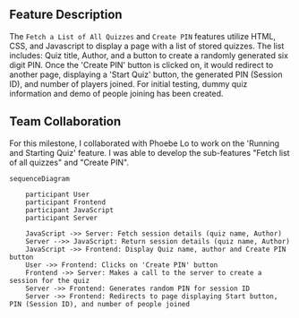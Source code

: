 ## Feature Description
The `Fetch a List of All Quizzes` and `Create PIN` features utilize HTML, CSS, and Javascript to display a page with a list of stored quizzes. The list includes: Quiz title, Author, and a button to create a randomly generated six digit PIN. Once the 'Create PIN' button is clicked on, it would redirect to another page, displaying a 'Start Quiz' button, the generated PIN (Session ID), and number of players joined. For initial testing, dummy quiz information and demo of people joining has been created. 

## Team Collaboration
For this milestone, I collaborated with Phoebe Lo to work on the 'Running and Starting Quiz' feature.
I was able to develop the sub-features "Fetch list of all quizzes" and "Create PIN".

```mermaid
sequenceDiagram

    participant User
    participant Frontend
    participant JavaScript
    participant Server

    JavaScript ->> Server: Fetch session details (quiz name, Author)
    Server -->> JavaScript: Return session details (quiz name, Author)
    JavaScript ->> Frontend: Display Quiz name, author and Create PIN button
    User ->> Frontend: Clicks on 'Create PIN' button
    Frontend ->> Server: Makes a call to the server to create a session for the quiz
    Server ->> Frontend: Generates random PIN for session ID
    Server ->> Frontend: Redirects to page displaying Start button, PIN (Session ID), and number of people joined
    
    
    
